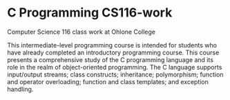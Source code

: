 # C Programming CS116-work
Computer Science 116 class work at Ohlone College

This intermediate-level programming course is intended for students who have already completed an introductory programming course. This course presents a comprehensive study of the C programming language and its role in the realm of object-oriented programming. The C language supports input/output streams; class constructs; inheritance; polymorphism; function and operator overloading; function and class templates; and exception handling.
